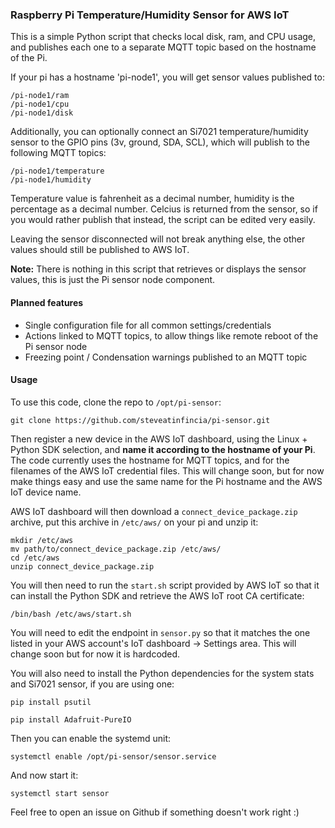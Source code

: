 ### Raspberry Pi Temperature/Humidity Sensor for AWS IoT

This is a simple Python script that checks local disk, ram, and CPU usage, and
publishes each one to a separate MQTT topic based on the hostname of the Pi.

If your pi has a hostname 'pi-node1', you will get sensor values published to:

    /pi-node1/ram
    /pi-node1/cpu
    /pi-node1/disk

Additionally, you can optionally connect an Si7021 temperature/humidity sensor
to the GPIO pins (3v, ground, SDA, SCL), which will publish to the following MQTT
topics:

    /pi-node1/temperature
    /pi-node1/humidity

Temperature value is fahrenheit as a decimal number, humidity is the percentage
as a decimal number. Celcius is returned from the sensor, so if you would rather
publish that instead, the script can be edited very easily.

Leaving the sensor disconnected will not break anything else, the other values
should still be published to AWS IoT.

**Note:** There is nothing in this script that retrieves or displays the sensor values,
this is just the Pi sensor node component.

#### Planned features

* Single configuration file for all common settings/credentials
* Actions linked to MQTT topics, to allow things like remote reboot of the Pi sensor node
* Freezing point / Condensation warnings published to an MQTT topic

#### Usage

To use this code, clone the repo to `/opt/pi-sensor`:

    git clone https://github.com/steveatinfincia/pi-sensor.git

Then register a new device in the AWS IoT dashboard, using the Linux + Python SDK selection,
and **name it according to the hostname of your Pi**. The code currently uses the hostname for
MQTT topics, and for the filenames of the AWS IoT credential files. This will change soon, but
for now make things easy and use the same name for the Pi hostname and the AWS IoT device name.

AWS IoT dashboard will then download a `connect_device_package.zip` archive, put this archive
in `/etc/aws/` on your pi and unzip it:

    mkdir /etc/aws
    mv path/to/connect_device_package.zip /etc/aws/
    cd /etc/aws
    unzip connect_device_package.zip

You will then need to run the `start.sh` script provided by AWS IoT so that it can install
the Python SDK and retrieve the AWS IoT root CA certificate:

    /bin/bash /etc/aws/start.sh

You will need to edit the endpoint in `sensor.py` so that it matches the one
listed in your AWS account's IoT dashboard -> Settings area. This will change soon
but for now it is hardcoded.

You will also need to install the Python dependencies for the system stats and
Si7021 sensor, if you are using one:

    pip install psutil

    pip install Adafruit-PureIO

Then you can enable the systemd unit:

    systemctl enable /opt/pi-sensor/sensor.service

And now start it:

    systemctl start sensor

Feel free to open an issue on Github if something doesn't work right :)
